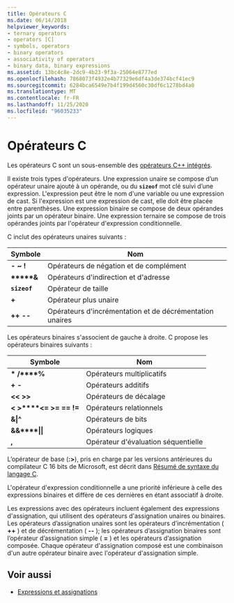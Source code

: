 ```yaml
---
title: Opérateurs C
ms.date: 06/14/2018
helpviewer_keywords:
- ternary operators
- operators [C]
- symbols, operators
- binary operators
- associativity of operators
- binary data, binary expressions
ms.assetid: 13bc4c8e-2dc9-4b23-9f3a-25064e8777ed
ms.openlocfilehash: 7868073f4932e4b77329e6df4a3de374bcf41ec9
ms.sourcegitcommit: 6284bca6549e7b4f199d4560c30df6c1278bd4a0
ms.translationtype: MT
ms.contentlocale: fr-FR
ms.lasthandoff: 11/25/2020
ms.locfileid: "96035233"
---
```

# <a name="c-operators"></a>Opérateurs C

Les opérateurs C sont un sous-ensemble des [opérateurs C++ intégrés](../cpp/cpp-built-in-operators-precedence-and-associativity.md).

Il existe trois types d'opérateurs. Une expression unaire se compose d’un opérateur unaire ajouté à un opérande, ou du **`sizeof`** mot clé suivi d’une expression. L'expression peut être le nom d'une variable ou une expression de cast. Si l'expression est une expression de cast, elle doit être placée entre parenthèses. Une expression binaire se compose de deux opérandes joints par un opérateur binaire. Une expression ternaire se compose de trois opérandes joints par l'opérateur d'expression conditionnelle.

C inclut des opérateurs unaires suivants :

|Symbole|Nom|
|------------|----------|
|**-** **~** **!**|Opérateurs de négation et de complément|
|**&#42;****&**|Opérateurs d'indirection et d'adresse|
|**`sizeof`**|Opérateur de taille|
|**+**|Opérateur plus unaire|
|**++** **--**|Opérateurs d'incrémentation et de décrémentation unaires|

Les opérateurs binaires s'associent de gauche à droite. C propose les opérateurs binaires suivants :

|Symbole|Nom|
|------------|----------|
|**&#42;** **/****%**|Opérateurs multiplicatifs|
|**+** **-**|Opérateurs additifs|
|**\<\<** **>>**|Opérateurs de décalage|
|**\<** **>****\<=** **>=** **==** **!=**|Opérateurs relationnels|
|**&****&#124;****^**|Opérateurs de bits|
|**&&****&#124;&#124;**|Opérateurs logiques|
|**,**|Opérateur d'évaluation séquentielle|

L’opérateur de base (**:>**), pris en charge par les versions antérieures du compilateur C 16 bits de Microsoft, est décrit dans [Résumé de syntaxe du langage C](../c-language/c-language-syntax-summary.md).

L'opérateur d'expression conditionnelle a une priorité inférieure à celle des expressions binaires et diffère de ces dernières en étant associatif à droite.

Les expressions avec des opérateurs incluent également des expressions d'assignation, qui utilisent des opérateurs d'assignation unaires ou binaires. Les opérateurs d’assignation unaires sont les opérateurs d’incrémentation ( **++** ) et de décrémentation ( **--** ); les opérateurs d’assignation binaires sont l’opérateur d’assignation simple ( **=** ) et les opérateurs d’assignation composée. Chaque opérateur d'assignation composé est une combinaison d'un autre opérateur binaire avec l'opérateur d'assignation simple.

## <a name="see-also"></a>Voir aussi

- [Expressions et assignations](../c-language/expressions-and-assignments.md)
